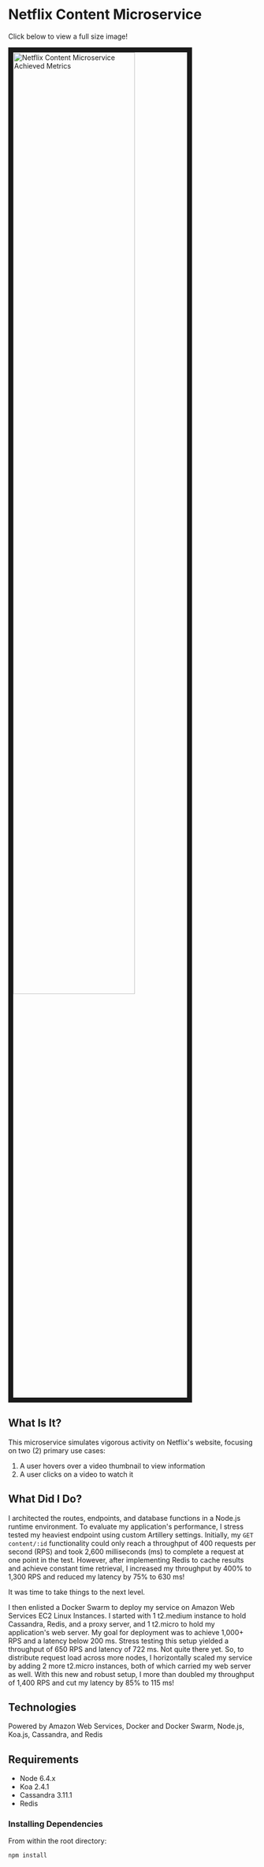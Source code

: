 # Netflix Content Microservice

Click below to view a full size image!

<a href="https://i.imgur.com/676rcCs.png
" target="_blank"><img src="https://i.imgur.com/676rcCs.png" 
alt="Netflix Content Microservice Achieved Metrics" width="70%" border="10" /></a>

## What Is It?

This microservice simulates vigorous activity on Netflix's website, focusing on two (2) primary use cases:
1. A user hovers over a video thumbnail to view information
2. A user clicks on a video to watch it

## What Did I Do?

I architected the routes, endpoints, and database functions in a Node.js runtime environment. To evaluate my application's performance, I stress tested my heaviest endpoint using custom Artillery settings. Initially, my
``GET content/:id`` functionality could only reach a throughput of 400 requests per second (RPS) and took 2,600 milliseconds (ms) to complete a request at one point in the test. However, after implementing Redis to cache results and achieve constant time retrieval, I increased my throughput by 400% to 1,300 RPS and reduced my latency by 75% to 630 ms!

It was time to take things to the next level.

I then enlisted a Docker Swarm to deploy my service on Amazon Web Services EC2 Linux Instances. I started with 1 t2.medium instance to hold Cassandra, Redis, and a proxy server, and 1 t2.micro to hold my application's web server. My goal for deployment was to achieve 1,000+ RPS and a latency below 200 ms. Stress testing this setup yielded a throughput of 650 RPS and latency of 722 ms. Not quite there yet. So, to distribute request load across more nodes, I horizontally scaled my service by adding 2 more t2.micro instances, both of which carried my web server as well. With this new and robust setup, I more than doubled my throughput of 1,400 RPS and cut my latency by 85% to 115 ms!

## Technologies

Powered by Amazon Web Services, Docker and Docker Swarm, Node.js, Koa.js, Cassandra, and Redis

## Requirements

- Node 6.4.x
- Koa 2.4.1
- Cassandra 3.11.1
- Redis

### Installing Dependencies

From within the root directory:

`npm install`
